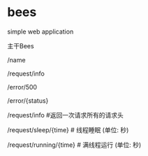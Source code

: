 # bees
simple web application

主干Bees

/name

/request/info

/error/500

/error/{status}


/request/info  #返回一次请求所有的请求头

/request/sleep/{time} # 线程睡眠 (单位: 秒)

/request/running/{time} # 满线程运行 (单位: 秒)